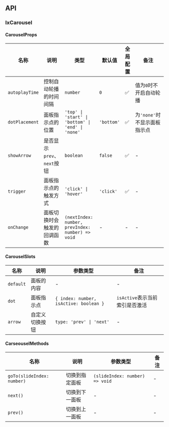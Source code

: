 ## API

### IxCarousel

#### CarouselProps

| 名称 | 说明 | 类型  | 默认值 | 全局配置 | 备注 |
| --- | --- | --- | --- | --- | --- |
| `autoplayTime` | 控制自动轮播的时间间隔 | `number` | `0` | ✅ | 值为`0`时不开启自动轮播 |
| `dotPlacement` | 面板指示点的位置 | `'top' \| 'start' \| 'bottom' \| 'end' \| 'none'` | `'bottom'` | ✅ | 为`'none'`时不显示面板指示点 |
| `showArrow` | 是否显示`prev`、`next`按钮 | `boolean` | `false` | ✅ | - |
| `trigger` | 面板指示点的触发方式 | `'click' \| 'hover'` | `'click'` | ✅ | - |
| `onChange` | 面板切换时会触发的回调函数 | `(nextIndex: number, prevIndex: number) => void` | - | - | - |

#### CarouselSlots

| 名称 | 说明 | 参数类型 | 备注 |
| --- | --- | --- | --- |
| `default` | 面板的内容 | - | - |
| `dot` | 面板指示点 | `{ index: number, isActive: boolean }` | `isActive`表示当前索引是否激活 |
| `arrow` | 自定义切换按钮 | `type: 'prev' \| 'next'` | - |

#### CarseouselMethods

| 名称 | 说明 | 参数类型 | 备注 |
| --- | --- | --- | --- |
| `goTo(slideIndex: number)` | 切换到指定面板 | `(slideIndex: number) => void` | - |
| `next()` | 切换到下一面板 | - | - |
| `prev()` | 切换到上一面板 | - | - |
